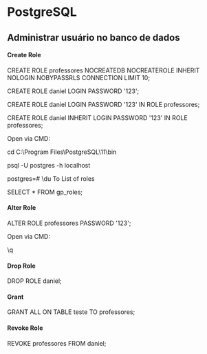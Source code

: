 # PostgreSQL


## Administrar usuário no banco de dados

#### Create Role

CREATE ROLE professores NOCREATEDB NOCREATEROLE INHERIT NOLOGIN NOBYPASSRLS CONNECTION LIMIT 10;

CREATE ROLE daniel LOGIN PASSWORD '123';

CREATE ROLE daniel LOGIN PASSWORD '123' IN ROLE professores;

CREATE ROLE daniel INHERIT LOGIN PASSWORD '123' IN ROLE professores;



Open via CMD:

cd C:\Program Files\PostgreSQL\11\bin

psql -U postgres -h localhost



postgres=# \du
To List of roles

SELECT * FROM gp_roles;

#### Alter Role

ALTER ROLE professores PASSWORD '123';

Open via CMD:

\q

#### Drop Role

DROP ROLE daniel;

#### Grant

GRANT ALL ON TABLE teste TO professores;


#### Revoke Role

REVOKE professores FROM daniel;

